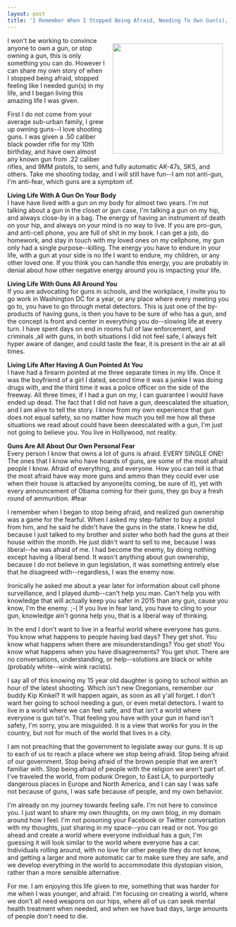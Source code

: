 ```yaml
---
layout: post
title: 'I Remember When I Stopped Being Afraid, Needing To Own Gun(s), And Began Living'
---
```

<p><img style="padding: 15px;" src="https://s3.amazonaws.com/kinlane-productions/bw-icons/bw-gun.png" alt="" width="250" align="right" /></p>
<p>I won't be working to convince anyone to own a gun, or stop owning a gun, this is only something you can do. However I can share my own story of when I stopped being afraid, stopped feeling like I needed gun(s) in my life, and I began living this amazing life I was given.</p>
<p>First I do not come from your average sub-urban family, I grew up owning guns--I love shooting guns. I was given a .50 caliber black powder rifle for my 10th birthday, and have own almost any known gun from .22 caliber rifles, and 9MM pistols, to semi, and fully automatic AK-47s, SKS, and others. Take me shooting today, and I will still have fun--I am not anti-gun, I'm anti-fear, which guns are a symptom of.</p>
<p><strong>Living Life With A Gun On Your Body</strong><br />I have have lived with a gun on my body for almost two years. I'm not talking about a gun in the closet or gun case, I'm talking a gun on my hip, and always close-by in a bag. The energy of having an instrument of death on your hip, and always on your mind is no way to live. If you are pro-gun, and anti-cell phone, you are full of shit in my book. I can get a job, do homework, and stay in touch with my loved ones on my cellphone, my gun only had a single purpose--killing. The energy you have to endure in your life, with a gun at your side is no life I want to endure, my children, or any other loved one. If you think you can handle this energy, you are probably in denial about how other negative energy around you is impacting your life.</p>
<p><strong>Living Life With Guns All Around You</strong><br />If you are advocating for guns in schools, and the workplace, I invite you to go work in Washington DC for a year, or any place where every meeting you go to, you have to go through metal detectors. This is just one of the by-products of having guns, is then you have to be sure of who has a gun, and the concept is front and center in everything you do--slowing life at every turn. I have spent days on end in rooms full of law enforcement, and criminals ,all with guns, in both situations I did not feel safe, I always felt hyper aware of danger, and could taste the fear, it is present in the air at all times.</p>
<p><strong>Living Life After Having A Gun Pointed At You</strong><br />I have had a firearm pointed at me three separate times in my life. Once it was the boyfriend of a girl I dated, second time it was a junkie I was doing drugs with, and the third time it was a police officer on the side of the freeway. All three times, if I had a gun on my, I can guarantee I would have ended up dead. The fact that I did not have a gun, deescalated the situation, and I am alive to tell the story. I know from my own experience that gun does not equal safety, so no matter how much you tell me how all these situations we read about could have been deescalated with a gun, I'm just not going to believe you. You live in Hollywood, not reality.</p>
<p><strong>Guns Are All About Our Own Personal Fear</strong><br />Every person I know that owns a lot of guns is afraid. EVERY SINGLE ONE! The ones that I know who have hoards of guns, are some of the most afraid people I know. Afraid of everything, and everyone. How you can tell is that the most afraid have way more guns and ammo than they could ever use when their house is attacked by anyone(its coming, be sure of it), yet with every announcement of Obama coming for their guns, they go buy a fresh round of ammunition. #fear</p>
<p>I remember when I began to stop being afraid, and realized gun ownership was a game for the fearful. When I asked my step-father to buy a pistol from him, and he said he didn't have the guns in the state. I knew he did, because I just talked to my brother and sister who both had the guns at their house within the month. He just didn't want to sell to me, because I was liberal--he was afraid of me. I had become the enemy, by doing nothing except having a liberal bend. It wasn't anything about gun ownership, because I do not believe in gun legislation, it was something entirely else that he disagreed with--regardless, I was the enemy now.</p>
<p>Ironically he asked me about a year later for information about cell phone surveillance, and I played dumb--can't help you man. Can't help you with knowledge that will actually keep you safer in 2015 than any gun, cause you know, I'm the enemy. ;-( If you live in fear land, you have to cling to your gun, knowledge ain't gonna help you, that is a liberal way of thinking.</p>
<p>In the end I don't want to live in a fearful world where everyone has guns. You know what happens to people having bad days? They get shot. You know what happens when there are misunderstandings? You get shot! You know what happens when you have disagreements? You get shot. There are no conversations, understanding, or help--solutions are black or white (probably white--wink wink racists).</p>
<p>I say all of this knowing my 15 year old daughter is going to school within an hour of the latest shooting. Which isn't new Oregonians, remember our buddy Kip Kinkel? It will happen again, as soon as all y'all forget. I don't want her going to school needing a gun, or even metal detectors. I want to live in a world where we can feel safe, and that isn't a world where everyone is gun tot'n. That feeling you have with your gun in hand isn't safety, I'm sorry, you are misguided. It is a view that works for you in the country, but not for much of the world that lives in a city.&nbsp;</p>
<p>I am not preaching that the government to legislate away our guns. It is up to each of us to reach a place where we stop being afraid. Stop being afraid of our government. Stop being afraid of the brown people that we aren't familiar with. Stop being afraid of people with the religion we aren't part of. I've traveled the world, from podunk Oregon, to East LA, to purportedly dangerous places in Europe and North America, and I can say I was safe not because of guns, I was safe because of people, and my own behavior.</p>
<p>I'm already on my journey towards feeling safe. I'm not here to convince you. I just want to share my own thoughts, on my own blog, in my domain around how I feel. I'm not poisoning your Facebook or Twitter conversation with my thoughts, just sharing in my space--you can read or not. You go ahead and create a world where everyone individual has a gun, I'm guessing it will look similar to the world where everyone has a car. Individuals rolling around, with no love for other people they do not know, and getting a larger and more automatic car to make sure they are safe, and we develop everything in the world to accommodate this dystopian vision, rather than a more sensible alternative.</p>
<p>For me. I am enjoying this life given to me, something that was harder for me when I was younger, and afraid. I'm focusing on creating a world, where we don't all need weapons on our hips, where all of us can seek mental health treatment when needed, and when we have bad days, large amounts of people don't need to die.</p>